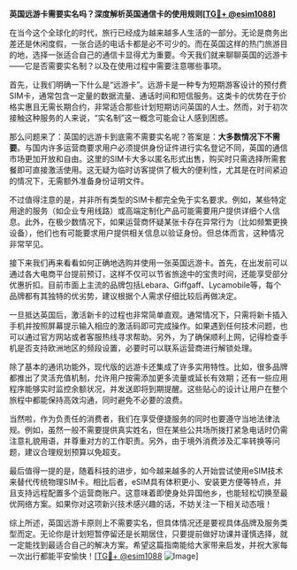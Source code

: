 **英国远游卡需要实名吗？深度解析英国通信卡的使用规则[[TG💪+ @esim1088](https://t.me/s/esim1088)]**

在当今这个全球化的时代，旅行已经成为越来越多人生活的一部分。无论是商务出差还是休闲度假，一张合适的电话卡都是必不可少的。而在英国这样的热门旅游目的地，选择一张适合自己的通信卡显得尤为重要。今天我们就来聊聊英国的远游卡——它是否需要实名制？以及在使用过程中需要注意哪些事项。

首先，让我们明确一下什么是“远游卡”。远游卡是一种专为短期游客设计的预付费SIM卡，通常包含一定量的数据流量、通话时间和短信服务。这类卡的优势在于价格实惠且无需长期合约，非常适合那些计划短期访问英国的人士。然而，对于初次接触这种服务的人来说，“实名制”这一概念可能会让人感到困惑。

那么问题来了：英国的远游卡到底需不需要实名呢？答案是：**大多数情况下不需要**。与国内许多运营商要求用户必须提供身份证件进行实名登记不同，英国的通信市场更加开放和自由。这里的SIM卡大多以匿名形式出售，购买时只需选择所需套餐即可直接激活使用。这无疑为临时访客提供了极大的便利性，尤其是在时间紧迫的情况下，无需额外准备身份证明文件。

不过值得注意的是，并非所有类型的SIM卡都完全免于实名要求。例如，某些特定用途的服务（如企业专用线路）或高端定制化产品可能需要用户提供详细个人信息。此外，在极少数情况下，如果运营商怀疑某张卡存在异常行为（比如频繁更换设备），他们也有可能要求用户提供相关信息以验证身份。但总体而言，这种情况非常罕见。

接下来我们再来看看如何正确地选购并使用一张英国远游卡。首先，在出发前可以通过各大电商平台提前预订，这样不仅可以节省旅途中的宝贵时间，还能享受部分优惠折扣。目前市面上主流的品牌包括Lebara、Giffgaff、Lycamobile等，每个品牌都有其独特的优劣势，建议根据个人需求仔细比较后再做决定。

一旦抵达英国后，激活新卡的过程也非常简单直观。通常情况下，只需将新卡插入手机并按照屏幕提示输入相应的激活码即可完成操作。如果遇到任何技术问题，也可以通过官方网站或者客服热线寻求帮助。另外，为了确保顺利上网，记得检查手机是否支持欧洲地区的频段设置，必要时可以联系运营商进行解锁处理。

除了基本的通讯功能外，现代版的远游卡还集成了许多实用特性。比如，很多品牌都推出了灵活充值机制，允许用户按需添加更多流量或延长有效期；还有一些应用程序能够实时监控余额状况，并发送即将到期提醒。这些贴心的设计让用户在整个旅程中都能保持高效沟通，同时避免不必要的浪费。

当然啦，作为负责任的消费者，我们在享受便捷服务的同时也要遵守当地法律法规。例如，虽然一般不需要提供真实姓名，但在某些公共场所拨打紧急电话时仍需注意礼貌用语，并尊重对方的工作职责。另外，由于境外消费涉及汇率转换等问题，建议合理规划预算以免超支。

最后值得一提的是，随着科技的进步，如今越来越多的人开始尝试使用eSIM技术来替代传统物理SIM卡。相比后者，eSIM具有体积更小、安装更方便等特点，并且支持远程配置多个运营商账户。这意味着即使身处异国他乡，也能轻松切换至最优网络方案。如果你对这项新兴技术感兴趣的话，不妨关注一下相关动态哦！

综上所述，英国远游卡原则上不需要实名，但具体情况还是要视具体品牌及服务类型而定。无论你是计划短暂停留还是长期居住，只要提前做好功课并谨慎选择，就一定能找到最适合自己的解决方案。希望这篇指南能给大家带来启发，并祝大家每一次出行都能平安愉快！[[TG💪+ @esim1088](https://t.me/s/esim1088) ![Image](https://i.postimg.cc/4NQfJmqS/Snipaste-2025-05-13-00-14-12.png)]